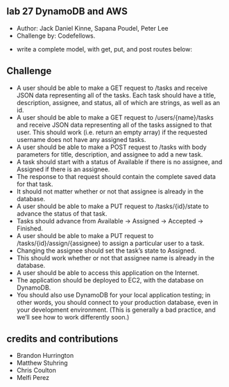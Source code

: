 ## lab 27 DynamoDB and AWS
- Author: Jack Daniel Kinne, Sapana Poudel, Peter Lee
- Challenge by: Codefellows.
<!-- Short summary or background information -->
- write a complete model, with get, put, and post routes below:


## Challenge
<!-- Description of the challenge -->
- A user should be able to make a GET request to /tasks and receive JSON data representing all of the tasks.
Each task should have a title, description, assignee, and status, all of which are strings, as well as an id.
- A user should be able to make a GET request to /users/{name}/tasks and receive JSON data representing all of the tasks assigned to that user.
This should work (i.e. return an empty array) if the requested username does not have any assigned tasks.
- A user should be able to make a POST request to /tasks with body parameters for title, description, and assignee to add a new task.
- A task should start with a status of Available if there is no assignee, and Assigned if there is an assignee.
- The response to that request should contain the complete saved data for that task.
- It should not matter whether or not that assignee is already in the database.
- A user should be able to make a PUT request to /tasks/{id}/state to advance the status of that task.
- Tasks should advance from Available -> Assigned -> Accepted -> Finished.
- A user should be able to make a PUT request to /tasks/{id}/assign/{assignee} to assign a particular user to a task.
- Changing the assignee should set the task’s state to Assigned.
- This should work whether or not that assignee name is already in the database.
- A user should be able to access this application on the Internet.
- The application should be deployed to EC2, with the database on DynamoDB.
- You should also use DynamoDB for your local application testing; in other words, you should connect to your production database, even in your development environment. (This is generally a bad practice, and we’ll see how to work differently soon.)

## credits and contributions
- Brandon Hurrington
- Matthew Stuhring
- Chris Coulton
- Melfi Perez

